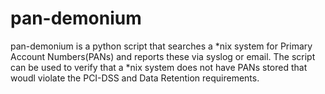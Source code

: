 pan-demonium
============

pan-demonium is a python script that searches a *nix system for Primary Account Numbers(PANs) and reports these via syslog or email. The script can be used to verify that a *nix system does not have PANs stored that woudl violate the PCI-DSS and Data Retention requirements. 